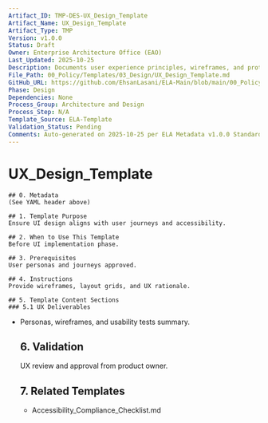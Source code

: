 ```yaml
---
Artifact_ID: TMP-DES-UX_Design_Template
Artifact_Name: UX_Design_Template
Artifact_Type: TMP
Version: v1.0.0
Status: Draft
Owner: Enterprise Architecture Office (EAO)
Last_Updated: 2025-10-25
Description: Documents user experience principles, wireframes, and prototypes.
File_Path: 00_Policy/Templates/03_Design/UX_Design_Template.md
GitHub_URL: https://github.com/EhsanLasani/ELA-Main/blob/main/00_Policy/Templates/03_Design/UX_Design_Template.md
Phase: Design
Dependencies: None
Process_Group: Architecture and Design
Process_Step: N/A
Template_Source: ELA-Template
Validation_Status: Pending
Comments: Auto-generated on 2025-10-25 per ELA Metadata v1.0.0 Standards
---
```


# UX_Design_Template

    ## 0. Metadata
    (See YAML header above)

    ## 1. Template Purpose
    Ensure UI design aligns with user journeys and accessibility.

    ## 2. When to Use This Template
    Before UI implementation phase.

    ## 3. Prerequisites
    User personas and journeys approved.

    ## 4. Instructions
    Provide wireframes, layout grids, and UX rationale.

    ## 5. Template Content Sections
    ### 5.1 UX Deliverables
- Personas, wireframes, and usability tests summary.

    ## 6. Validation
    UX review and approval from product owner.

    ## 7. Related Templates
    - Accessibility_Compliance_Checklist.md